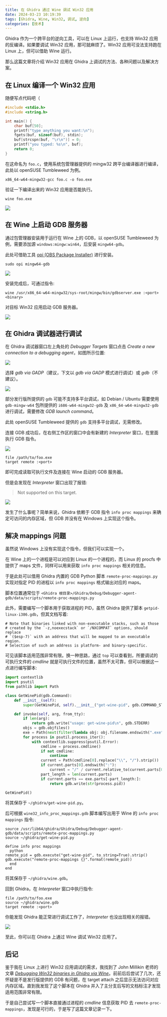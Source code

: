 ```yaml
---
title: 在 Ghidra 通过 Wine 调试 Win32 应用
date: 2024-03-23 10:19:39
tags: [Ghidra, Wine, Win32, 调试, 逆向]
categories: [技术]
---
```


Ghidra 作为一个跨平台的逆向工具，可以在 Linux 上运行，也支持 Win32 应用的反编译。如果要调试 Win32 应用，那可就麻烦了。Win32 应用可没法支持跑在 Linux 上，但可以借助 Wine 运行。

那么这篇文章将介绍 Win32 应用在 Ghidra 上调试的方法、各种问题以及解决方案。

<!-- more -->

## 在 Linux 编译一个 Win32 应用

随便写点代码吧（

```c
#include <stdio.h>
#include <string.h>

int main() {
    char buf[50];
    printf("type anything you want:\n");
    fgets(buf, sizeof(buf), stdin);
    buf[strcspn(buf, "\r\n")] = 0;
    printf("you typed: %s\n", buf);
    return 0;
}
```

在这命名为 `foo.c`，使用系统包管理器提供的 mingw32 跨平台编译器进行编译，此处以 openSUSE Tumbleweed 为例。

```shell
x86_64-w64-mingw32-gcc foo.c -o foo.exe
```

验证一下编译出来的 Win32 应用是否能执行。

```shell
wine foo.exe
```

![](Screenshot_20240323_103557.webp)

## 在 Wine 上启动 GDB 服务器

通过包管理器安装用于运行在 Wine 上的 GDB，以 openSUSE Tumbleweed 为例，需要添加源 `windows:mingw:win64`，后安装 `mingw64-gdb`。

此处可借助工具 [opi (OBS Package Installer)](https://github.com/openSUSE/opi) 进行安装。

```shell
sudo opi mingw64-gdb
```

![](Screenshot_20240323_104155.webp)

安装完成后，可通过指令:

```shell
wine /usr/x86_64-w64-mingw32/sys-root/mingw/bin/gdbserver.exe :<port> <binary>
```

对目标 Win32 应用启动 GDB 服务器。

![](Screenshot_20240323_104841.webp)

## 在 Ghidra 调试器进行调试

在 Ghidra 调试器窗口左上角处的 *Debugger Targets* 窗口点击 *Create a new connection to a debugging agent*，如图所示位置:

![](Screenshot_20240323_105439.webp)

选择 *gdb via GADP*（建议，下文以 *gdb via GADP* 模式进行调试）或 *gdb*（不建议）。

![](Screenshot_20240323_105932.webp)

部分发行版所提供的 `gdb` 可能不支持多平台调试，如 Debian / Ubuntu 需要使用 `gdb-mingw-w64` 包所提供的 `i686-w64-mingw32-gdb` 及 `x86_64-w64-mingw32-gdb` 进行调试，需要修改 *GDB launch command*。

此处 openSUSE Tumbleweed 提供的 `gdb` 支持多平台调试，无需修改。

连接 GDB 成功后，在右侧工作区的窗口中会有新建的 *Interpreter* 窗口，在里面执行 GDB 指令。

![](Screenshot_20240323_110902.webp)

```gdb
file /path/to/foo.exe
target remote :<port>
```

即可完成读取可执行文件及连接在 Wine 启动的 GDB 服务器。

但是会发现在 *Interpreter* 窗口出现了报错:

> Not supported on this target.

![](Screenshot_20240323_111143.webp)

发生了什么事呢？简单来说，Ghidra 依赖于 GDB 指令 `info proc mappings` 来确定可访问的内存区域，但 GDB 并没有在 Windows 上实现这个指令。

## 解决 mappings 问题

虽然说 Windows 上没有实现这个指令，但我们可以实现一个。

在 Wine 上的一个进程是可以对应到 Linux 的一个进程的，而 Linux 的 procfs 中提供了 maps 文件，同样可以用来获取 `info proc mappings` 相关的信息。

于是此处可以借用 Ghidra 内置的 GDB Python 脚本 `remote-proc-mappings.py` 实现对指定 PID 的进程以 `info proc mappings` 格式输出对应的 maps。

脚本位置通常位于 `<Ghidra 根目录>/Ghidra/Debug/Debugger-agent-gdb/data/scripts/remote-proc-mappings.py`

此外，需要编写一个脚本用于获取进程的 PID，虽然 Ghidra 提供了脚本 `getpid-linux-i386.gdb`，但其文档写着:

```
# Note that binaries linked with non-executable stacks, such as those
# created by the `-z,noexecstack` or `/NXCOMPAT` options, should replace
# `($esp-7)` with an address that will be mapped to an executable region.
# Selection of such an address is platform- and binary-specific.
```

可见该脚本适用范围非常有限。换一种思路，通过 `top` 可以查看到，所要调试的可执行文件的 *cmdline* 就是可执行文件的位置，虽然不太可靠，但可以根据这一点进行编写脚本:

```python
import contextlib
import psutil
from pathlib import Path

class GetWinePid(gdb.Command):
    def __init__(self):
        super(GetWinePid, self).__init__("get-wine-pid", gdb.COMMAND_STATUS)

    def invoke(self, arg, from_tty):
        if len(arg):
            return gdb.write("usage: get-wine-pid\n", gdb.STDERR)
        objs = gdb.objfiles()
        exe = Path(next(filter(lambda obj: obj.filename.endswith(".exe"), objs)).filename)
        for process in psutil.process_iter():
            with contextlib.suppress(psutil.Error):
                cmdline = process.cmdline()
                if not cmdline:
                    continue
                current = Path(cmdline[0].replace("\\", "/").strip())
                if current.parts[0].endswith(":"):
                    current = "/" / current.relative_to(current.parts[0])
                part_length = len(current.parts)
                if current.parts == exe.parts[-part_length:]:
                    return gdb.write(str(process.pid))

GetWinePid()
```

将其保存于 `~/ghidra/get-wine-pid.py`。

后可根据 `wine32_info_proc_mappings.gdb` 脚本编写出用于 Wine 的 `info proc mappings` 指令:

```gdb
source /usr/lib64/ghidra/Ghidra/Debug/Debugger-agent-gdb/data/scripts/remote-proc-mappings.py
source ~/ghidra/get-wine-pid.py

define info proc mappings
  python
remote_pid = gdb.execute("get-wine-pid", to_string=True).strip()
gdb.execute("remote-proc-mappings {}".format(remote_pid))
  end
end
```

将其保存于 `~/ghidra/wine.gdb`。

回到 Ghidra，在 *Interpreter* 窗口中执行指令:

```gdb
file /path/to/foo.exe
source ~/ghidra/wine.gdb
target remote :<port>
```

你能发现 Ghidra 能正常进行调试工作了，*Interpreter* 也没出现相关的报错。

![](Screenshot_20240323_114137.webp)

至此，你可以在 Ghidra 上通过 Wine 调试 Win32 应用了。

## 后记

鉴于我在 Linux 上进行 Win32 应用调试的需求，我找到了 John Millikin 老师的文章 *[Debugging Win32 binaries in Ghidra via Wine](https://john-millikin.com/debugging-win32-binaries-in-ghidra-via-wine)*。前前后后尝试了几次，还怀疑是不是发行版提供的 GDB 有问题，在 target attach 之后显示无法访问对应内存区域。直到我发现了这个脚本在 Ghidra 并入了主分支后写的文档标注才发现适用范围非常有限。

于是自己尝试写一个脚本直接通过进程的 *cmdline* 信息获取 PID 去 `remote-proc-mappings`，发现是可行的，于是写了这篇文章记录一下。

